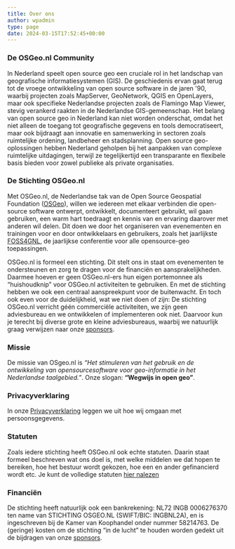 ```yaml
---
title: Over ons
author: wpadmin
type: page
date: 2024-03-15T17:52:45+00:00
---
```


### De OSGeo.nl Community

In Nederland speelt open source geo een cruciale rol in het landschap van geografische informatiesystemen (GIS). De geschiedenis ervan gaat terug tot de vroege ontwikkeling van open source software in de jaren '90, waarbij projecten zoals MapServer, GeoNetwork, QGIS en OpenLayers, maar ook specifieke Nederlandse projecten zoals de Flamingo Map Viewer, stevig verankerd raakten in de Nederlandse GIS-gemeenschap. Het belang van open source geo in Nederland kan niet worden onderschat, omdat het niet alleen de toegang tot geografische gegevens en tools democratiseert, maar ook bijdraagt aan innovatie en samenwerking in sectoren zoals ruimtelijke ordening, landbeheer en stadsplanning. Open source geo-oplossingen hebben Nederland geholpen bij het aanpakken van complexe ruimtelijke uitdagingen, terwijl ze tegelijkertijd een transparante en flexibele basis bieden voor zowel publieke als private organisaties.

### De Stichting OSGeo.nl

 Met OSGeo.nl, de Nederlandse tak van de Open Source Geospatial Foundation ([OSGeo](0_community/internationaal/)), willen we iedereen met elkaar verbinden die open-source software ontwerpt, ontwikkelt, documenteert gebruikt, wil gaan gebruiken, een warm hart toedraagt en kennis van en ervaring daarover met anderen wil delen. Dit doen we door het organiseren van evenementen en trainingen voor en door ontwikkelaars en gebruikers, zoals het jaarlijkste [FOSS4GNL](https://foss4g.nl/), de jaarlijkse conferentie voor alle opensource-geo toepassingen. 

OSGeo.nl is formeel een stichting. Dit stelt ons in staat om evenementen te ondersteunen en zorg te dragen voor de financiën en aansprakelijkheden. Daarmee hoeven er geen OSGeo.nl-ers hun eigen portemonnee als &#8220;huishoudknip&#8221; voor OSGeo.nl activiteiten te gebruiken. En met de stichting hebben we ook een centraal aanspreekpunt voor de buitenwacht. En toch ook even voor de duidelijkheid, wat we niet doen of zijn: De stichting OSGeo.nl verricht géén commerciële activiteiten, we zijn geen adviesbureau en we ontwikkelen of implementeren ook niet. Daarvoor kun je terecht bij diverse grote en kleine adviesbureaus, waarbij we natuurlijk graag verwijzen naar onze [sponsors](/0_sponsors/sponsors).

### Missie

De missie van OSgeo.nl is _&#8220;Het stimuleren van het gebruik en de ontwikkeling van opensourcesoftware voor geo-informatie in het Nederlandse taalgebied.&#8221;_. Onze slogan: **&#8220;Wegwijs in open geo&#8221;**.

### Privacyverklaring

In onze [Privacyverklaring](/privacy-verklaring/) leggen we uit hoe wij omgaan met persoonsgegevens.

### Statuten

Zoals iedere stichting heeft OSGeo.nl ook echte statuten. Daarin staat formeel beschreven wat ons doel is, met welke middelen we dat hopen te bereiken, hoe het bestuur wordt gekozen, hoe een en ander gefinancierd wordt etc. Je kunt de volledige statuten [hier nalezen](/photos/2014/07/digitaal-afschrift-akte-van-oprichting.pdf)

### Financiën

De stichting heeft natuurlijk ook een bankrekening: NL72 INGB 0006276370 ten name van STICHTING OSGEO.NL (SWIFT/BIC: INGBNL2A), en is ingeschreven bij de Kamer van Koophandel onder nummer 58214763. De (geringe) kosten om de stichting &#8220;in de lucht&#8221; te houden worden gedekt uit de bijdragen van onze [sponsors](/0_sponsors/sponsors).




